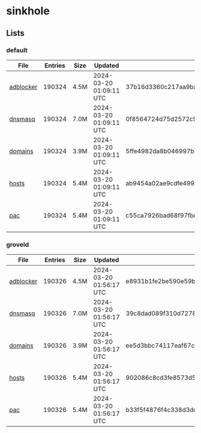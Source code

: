 # sinkhole

## Lists

### default

|File|Entries|Size|Updated|Hash|
|-|-|-|-|-|
|[adblocker](https://raw.githubusercontent.com/groveld/sinkhole/lists/default/adblocker.txt)|190324|4.5M|2024-03-20 01:09:11 UTC|37b16d3360c217aa9bac3c15fc79e781a3b3c7a49b55e9103d2244cd77e83033|
|[dnsmasq](https://raw.githubusercontent.com/groveld/sinkhole/lists/default/dnsmasq.txt)|190324|7.0M|2024-03-20 01:09:11 UTC|0f8564724d75d2572c94e89a598927a22364e59a89b726c3df7efa8a46301a68|
|[domains](https://raw.githubusercontent.com/groveld/sinkhole/lists/default/domains.txt)|190324|3.9M|2024-03-20 01:09:11 UTC|5ffe4982da8b046997b9d0f72954cc898ccc6ac84666f39f7f6c73dbc9c43830|
|[hosts](https://raw.githubusercontent.com/groveld/sinkhole/lists/default/hosts.txt)|190324|5.4M|2024-03-20 01:09:11 UTC|ab9454a02ae9cdfe499b0599f4c98ba409b4278ee24c6f63eaaddb7e388e196e|
|[pac](https://raw.githubusercontent.com/groveld/sinkhole/lists/default/pac.txt)|190324|5.4M|2024-03-20 01:09:11 UTC|c55ca7926bad68f97fbd719cc21d25b72d111581b55c1afc36ffb1085d455821|

### groveld

|File|Entries|Size|Updated|Hash|
|-|-|-|-|-|
|[adblocker](https://raw.githubusercontent.com/groveld/sinkhole/lists/groveld/adblocker.txt)|190326|4.5M|2024-03-20 01:56:17 UTC|e8931b1fe2be590e59b6be7cdbe7c70caec51b115cc9298027c438e34c89a4c0|
|[dnsmasq](https://raw.githubusercontent.com/groveld/sinkhole/lists/groveld/dnsmasq.txt)|190326|7.0M|2024-03-20 01:56:17 UTC|39c8dad089f310d7278446b61f0615424324237f67461af64ba235cde64eff59|
|[domains](https://raw.githubusercontent.com/groveld/sinkhole/lists/groveld/domains.txt)|190326|3.9M|2024-03-20 01:56:17 UTC|ee5d3bbc74117eaf67c6a0363d640a59035a247dc4c9bcf24cf089361a0bb0fe|
|[hosts](https://raw.githubusercontent.com/groveld/sinkhole/lists/groveld/hosts.txt)|190326|5.4M|2024-03-20 01:56:17 UTC|902086c8cd3fe8573d512f4608a411a4046b9dc94c9e3b1a13110d2b1111dce8|
|[pac](https://raw.githubusercontent.com/groveld/sinkhole/lists/groveld/pac.txt)|190326|5.4M|2024-03-20 01:56:17 UTC|b33f5f4876f4c338d3ddc8b1721166e21e83176cfc605a7b0663a7f99154c22d|
